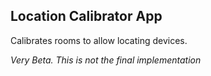 ## Location Calibrator App

Calibrates rooms to allow locating devices.

*Very Beta. This is not the final implementation*
